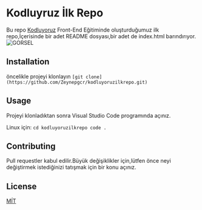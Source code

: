  # Kodluyruz İlk Repo
Bu repo [Kodluyoruz](https://www.kodluyoruz.org/) Front-End Eğitiminde oluşturduğumuz ilk repo,İçerisinde bir adet README dosyası,bir adet de index.html barındırıyor.
![GORSEL](https://github.com/Zeynepgcr/kodluyoruzilkrepo/tree/main)


## lnstallation
öncelikle projeyi klonlayın
`[git clone](https://github.com/Zeynepgcr/kodluyoruzilkrepo.git)`


## Usage
Projeyi klonladıktan sonra Visual Studio Code programında açınız.

Linux için:
 `cd kodluyoruzilkrepo
    code .`

 

## Contributing
Pull requestler kabul edilir.Büyük değişiklikler için,lütfen önce neyi değiştirmek istediğinizi tatışmak için bir konu açınız.



## License
[MÍT](https://choosealicense.com/)

